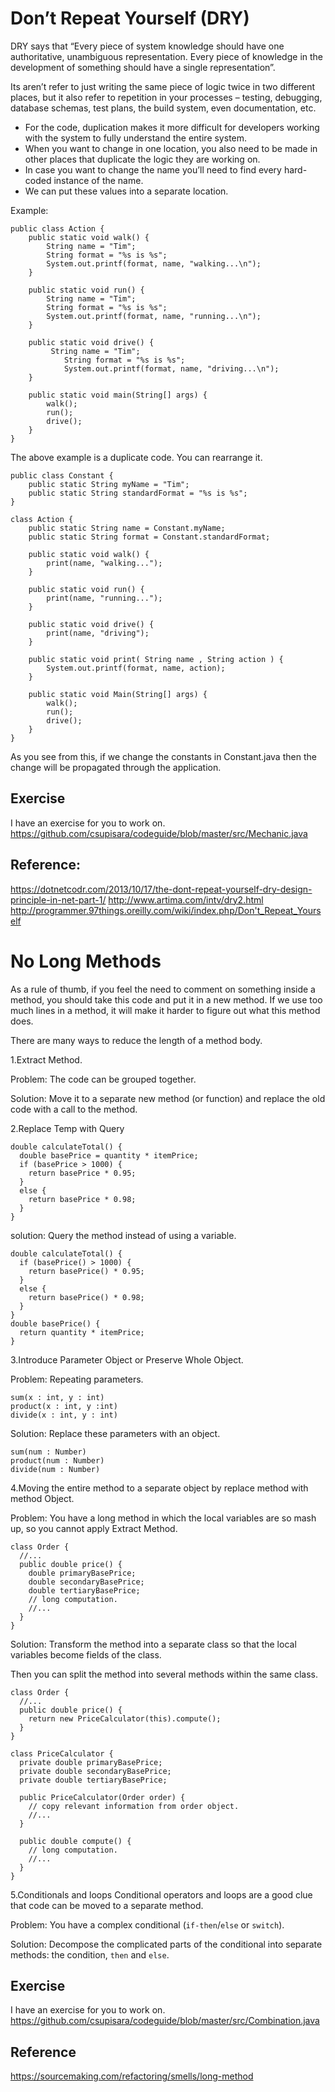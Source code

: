 # Don’t Repeat Yourself (DRY)
DRY says that “Every piece of system knowledge should have one authoritative, unambiguous representation. Every piece of knowledge in the development of something should have a single representation”. 

Its aren’t refer to just writing the same piece of logic twice in two different places, but it also refer to repetition in your processes – testing, debugging, database schemas, test plans, the build system, even documentation, etc. 

- For the code, duplication makes it more difficult for developers working with the system to fully understand the entire system.
- When you want to change in one location, you also need to be made in other places that duplicate the logic they are working on.
- In case you want to change the name you’ll need to find every hard-coded instance of the name.
- We can put these values into a separate location.

Example:
```
public class Action {
	public static void walk() {
		String name = "Tim";
		String format = "%s is %s";
		System.out.printf(format, name, "walking...\n");
	}

	public static void run() {
		String name = "Tim";
		String format = "%s is %s";
		System.out.printf(format, name, "running...\n");
	}

	public static void drive() {
		 String name = "Tim";
	        String format = "%s is %s";
	        System.out.printf(format, name, "driving...\n");
	}
	
	public static void main(String[] args) {
		walk();
		run();
		drive();
	}
}
```
The above example is a duplicate code. You can rearrange it.

```
public class Constant {
	public static String myName = "Tim";
	public static String standardFormat = "%s is %s";
}

class Action {
	public static String name = Constant.myName;
	public static String format = Constant.standardFormat;

	public static void walk() {
		print(name, "walking...");
	}

	public static void run() {
		print(name, "running...");
	}

	public static void drive() {
		print(name, "driving");
	}

	public static void print( String name , String action ) {
		System.out.printf(format, name, action);
	}

	public static void Main(String[] args) {
		walk();
		run();
		drive();
	}
}
``` 
As you see from this, if we change the constants in Constant.java then the change will be propagated through the application. 

## Exercise
I have an exercise for you to work on. https://github.com/csupisara/codeguide/blob/master/src/Mechanic.java

## Reference:
https://dotnetcodr.com/2013/10/17/the-dont-repeat-yourself-dry-design-principle-in-net-part-1/
http://www.artima.com/intv/dry2.html
http://programmer.97things.oreilly.com/wiki/index.php/Don't_Repeat_Yourself

# No Long Methods
As a rule of thumb, if you feel the need to comment on something inside a method, you should take this code and put it in a new method. 
If we use too much lines in a method, it will make it harder to figure out what this method does.

There are many ways to reduce the length of a method body.

1.Extract Method.

Problem: The code can be grouped together.

Solution: Move it to a separate new method (or function) and replace the old code with a call to the method.

2.Replace Temp with Query 
```
double calculateTotal() {
  double basePrice = quantity * itemPrice;
  if (basePrice > 1000) {
    return basePrice * 0.95;
  }
  else {
    return basePrice * 0.98;
  }
}
```
solution: Query the method instead of using a variable.
```
double calculateTotal() {
  if (basePrice() > 1000) {
    return basePrice() * 0.95;
  }
  else {
    return basePrice() * 0.98;
  }
}
double basePrice() {
  return quantity * itemPrice;
}
```

3.Introduce Parameter Object or Preserve Whole Object.

Problem: Repeating parameters.
```
sum(x : int, y : int)
product(x : int, y :int)
divide(x : int, y : int)
```
Solution: Replace these parameters with an object.
```
sum(num : Number)
product(num : Number)
divide(num : Number)
```

4.Moving the entire method to a separate object by replace method with method Object.

Problem: You have a long method in which the local variables are so mash up, so you cannot apply Extract Method.
```
class Order {
  //...
  public double price() {
    double primaryBasePrice;
    double secondaryBasePrice;
    double tertiaryBasePrice;
    // long computation.
    //...
  }
}
```
Solution: Transform the method into a separate class so that the local variables become fields of the class.

Then you can split the method into several methods within the same class.
```
class Order {
  //...
  public double price() {
    return new PriceCalculator(this).compute();
  }
}

class PriceCalculator {
  private double primaryBasePrice;
  private double secondaryBasePrice;
  private double tertiaryBasePrice;
  
  public PriceCalculator(Order order) {
    // copy relevant information from order object.
    //...
  }
  
  public double compute() {
    // long computation.
    //...
  }
}
```

5.Conditionals and loops Conditional operators and loops are a good clue that code can be moved to a separate method. 

Problem: You have a complex conditional (`if-then`/`else` or `switch`).

Solution: Decompose the complicated parts of the conditional into separate methods: the condition, `then` and `else`.

## Exercise
I have an exercise for you to work on. https://github.com/csupisara/codeguide/blob/master/src/Combination.java

## Reference
https://sourcemaking.com/refactoring/smells/long-method

